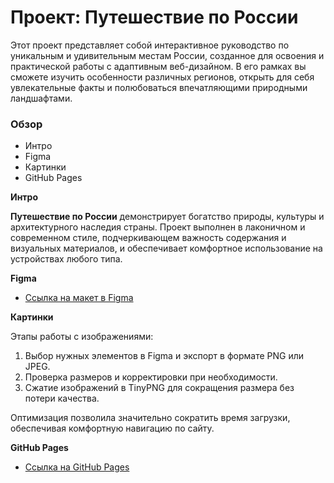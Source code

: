 # Проект: Путешествие по России

Этот проект представляет собой интерактивное руководство по уникальным и удивительным местам России, созданное для освоения и практической работы с адаптивным веб-дизайном. В его рамках вы сможете изучить особенности различных регионов, открыть для себя увлекательные факты и полюбоваться впечатляющими природными ландшафтами.

### Обзор
* Интро
* Figma
* Картинки
* GitHub Pages

**Интро**

**Путешествие по России** демонстрирует богатство природы, культуры и архитектурного наследия страны. Проект выполнен в лаконичном и современном стиле, подчеркивающем важность содержания и визуальных материалов, и обеспечивает комфортное использование на устройствах любого типа.

**Figma**

* [Ссылка на макет в Figma](https://www.figma.com/file/5S2WSbEFL6awjVWJ0NWL8Q/Sprint-3_-Russia-_-desktop-mobile?node-id=28503%3A0)

**Картинки**

Этапы работы с изображениями:

1. Выбор нужных элементов в Figma и экспорт в формате PNG или JPEG.
2. Проверка размеров и корректировки при необходимости.
3. Сжатие изображений в TinyPNG для сокращения размера без потери качества.

Оптимизация позволила значительно сократить время загрузки, обеспечивая комфортную навигацию по сайту.

**GitHub Pages**

* [Ссылка на GitHub Pages](https://aggella.github.io/Travel/)
